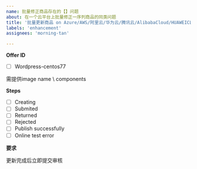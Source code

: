 ```yaml
---
name: 批量修正商品存在的【】问题
about: 在一个云平台上批量修正一序列商品的同类问题
title: '批量更新商品 on Azure/AWS/阿里云/华为云/腾讯云/AlibabaCloud/HUAWEICLOUD'
labels: 'enhancement'
assignees: 'morning-tan'

---
```



**Offer ID**

- [ ] Wordpress-centos77

需提供image name \ components

**Steps**

- [ ] Creating
- [ ] Submited
- [ ] Returned
- [ ] Rejected
- [ ] Publish successfully
- [ ] Online test error

**要求**

更新完成后立即提交审核
